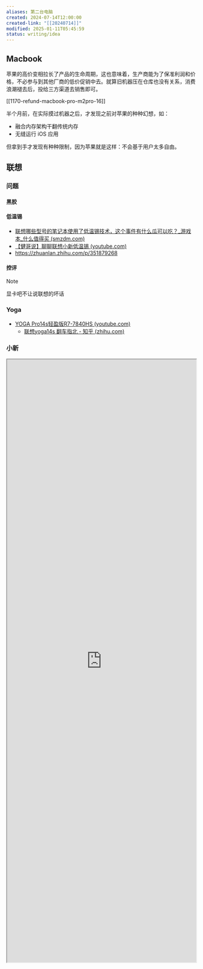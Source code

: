 ```yaml
---
aliases: 第二台电脑
created: 2024-07-14T12:00:00
created-link: "[[20240714]]"
modified: 2025-01-11T05:45:59
status: writing/idea
---
```


## Macbook

苹果的高价变相拉长了产品的生命周期，这也意味着，生产商能为了保准利润和价格，不必参与到其他厂商的低价促销中去。就算旧机器压在仓库也没有关系，消费浪潮褪去后，投给三方渠道去销售即可。

[[1170-refund-macbook-pro-m2pro-16]]

半个月前，在实际摸过机器之后，才发现之前对苹果的种种幻想，如：

- 融合内存架构干翻传统内存
- 无缝运行 iOS 应用

但拿到手才发现有种种限制，因为苹果就是这样：不会基于用户太多自由。

## 联想

### 问题

#### 黑胶

#### 低温锡

- [联想哪些型号的笔记本使用了低温锡技术，这个事件有什么瓜可以吃？_游戏本_什么值得买 (smzdm.com)](https://post.smzdm.com/p/a0q3vkwz/)
- [【健哥说】聊聊联想小新低温锡 (youtube.com)](https://www.youtube.com/watch?v=TU8LsGcjTtE)
- https://zhuanlan.zhihu.com/p/351879268

#### 控评

> [!NOTE]
> 显卡吧不让说联想的坏话

### Yoga
  - [YOGA Pro14s轻盈版R7-7840HS (youtube.com)](https://www.youtube.com/watch?v=p53Hd-fK6Kw)
    - [联想yoga14s 翻车指北 - 知乎 (zhihu.com)](https://zhuanlan.zhihu.com/p/351879268)

### 小新
<iframe src='https://player.bilibili.com/player.html?isOutside=true&bvid=BV1N64y1E7nE&p=1&autoplay=false' style='height:40vh;width:100%' class='iframe-radius' allow='fullscreen'/><center>via: <a href='https://www.bilibili.com/video/BV1N64y1E7nE' target='_blank' class='external-link'>https://www.bilibili.com/video/BV1N64y1E7nE</a></center>

线下买不到的 Air14，也没必要单独看

小新，溢价高，模具和拓展性也不怎么样；

- https://www.youtube.com/watch?v=FoFiCMeNYDc

## 戴尔

## 惠普

## 华硕

### 灵耀

看了这个视频，直接快递都没有拆，直接退回去了，太容易撞功耗墙，U5 足够，U7 浪费；

<iframe src='https://player.bilibili.com/player.html?isOutside=true&bvid=BV1kc41127GY&p=1&autoplay=false' style='height:40vh;width:100%' class='iframe-radius' allow='fullscreen'/><center>via: <a href='https://www.bilibili.com/video/BV1kc41127GY' target='_blank' class='external-link'>https://www.bilibili.com/video/BV1kc41127GY</a></center>

### 幻 14

<iframe src='https://player.bilibili.com/player.html?isOutside=true&bvid=BV1YP411q7rL&p=1&autoplay=false' style='height:40vh;width:100%' class='iframe-radius' allow='fullscreen'/><center>via: <a href='https://www.bilibili.com/video/BV1YP411q7rL' target='_blank' class='external-link'>https://www.bilibili.com/video/BV1YP411q7rL</a></center>

真的受不了华硕家祖传的叠叠乐；

## 微星

### 绝影
<iframe src='https://player.bilibili.com/player.html?isOutside=true&bvid=BV1kK411b75u&p=1&autoplay=false' style='height:40vh;width:100%' class='iframe-radius' allow='fullscreen'/><center>via: <a href='https://www.bilibili.com/video/BV1kK411b75u' target='_blank' class='external-link'>https://www.bilibili.com/video/BV1kK411b75u</a></center>

> [!NOTE]
> 不是每个人上图吧的，买二线的都是钱少的
>
> https://www.bilibili.com/video/BV1N64y1E7nE

## 机械革命

> 我以前以为这种品牌到手没问题就算上车成功，没想到实际是只要在手上，就是在车上，车况稳不稳全看命，为了一个电子产品，每次开机会提心吊胆的生怕点不亮。
> https://v2ex.com/t/990112

## 火影众颜

火影售后得去木叶 via https://www.coolapk.com/feed/52590148?shareKey=Nzk3MjAxNjQxNzE5NjViNjBmY2M~

## 吾空

内存 DDR5，硬盘垃圾；

https://www.youtube.com/watch?v=CdzctCUxnTE&t=6s

## 无界

板载 16G，不支持拓展；

## 掌机

在对 MacOS 失望之后，对笔记本的渴望，变成了对轻薄本的渴望。如果还要兼顾一些游戏需求，那就剩掌机了。

> 这几天研究了一下迷你笔电，做个总结，大致可以分为如下几类：
>
> ① 6 英寸级。此类产品尺寸和 switch 相当，某宝带关键词 switch 搜索即可找到与之搭配的单肩包。此类产品打字的方式与手机类似，用两大拇指打字。代表产品有 GPD miropc，GPD win mini（7 英寸），GPD win 4。其中，前者为 intel 系，定位运维工程师，接口丰富，包含全尺寸 hdmi、usb-a 和网口；后两者为 AMD 系，定位游戏掌机，只有 type-c 接口。
>
> ②8 英寸级。此类产品尺寸和 ipad mini 相当，某宝带关键词 ipad mini 搜索即可找到与之搭配的单肩包。既然苹果这样的世界大厂将最小的平板定位在 8 英寸，肯定是有道理的，该尺寸在不失便携性的基础上获得了一个还过得去的视野；另外，该尺寸的键盘可以双手十指打字，效率得到提高。代表产品有 GPD pocket 3、壹号本 A1 pro（7 英寸）、壹号本 OneXPlayer 2 pro 等，其中，GPD pocket 3 同样定位运维工程师，接口丰富，全尺寸 hdmi、usb-a 和网口，且支持手写笔。
>
> ③10 英寸级。此类产品尺寸和 surface go 相当，某宝带关键词 surface go 搜索即可找到与之搭配背包。来到这个尺寸基本上就和单肩包无缘了，出门还是得背双肩包，虽然视野得到提高，但便携性大打折扣。代表产品有壹号本 4 代、5 代、GPD win max 2 等，其中后两者较重，重量为 1kg 级，而前两者接口较少。
 https://www.coolapk.com/feed/49916198?shareKey=ZmE0MjMwYWVlNjA5NjViZDllZjU~

### [[steam-deck]]

最开始纠结 SD，发觉 $549 折合人民币差不多 3900 的样子，含税差不多是 4400 左右的样子，现在的价格水分很高，没过一个月就已经降价近 500 块了，不保值是第一点，再者就是 Steam 去年大刀阔斧地把阿区、土区干没了

<iframe src="https://www.youtube.com/embed/m7FPXLuOY3A" allow="accelerometer; autoplay; clipboard-write; encrypted-media; gyroscope; picture-in-picture; web-share" referrerpolicy="strict-origin-when-cross-origin" allowfullscreen/><center>via: <a href='https://www.youtube.com/watch?v=m7FPXLuOY3A' target='_blank' class='external-link'>https://www.youtube.com/watch?v=m7FPXLuOY3A</a></center>
6:40 ：我知道，我不是 SD 的目标用户，我在意这几百美元的差价，我也在意升级换代的时间，这些别人口中不那么在意的点，并不会真正成为我的需求，他们是他们，我是我，我在意，所以我不买。

### ROG Ally

- ROG Ally 和 SD 的拓展性都只留有一个 10 Gbps 的接口，细想确实鸡肋；
    - [ROG掌機首發評測：愚人節玩笑成真 | 笔吧评测室 - YouTube](https://www.youtube.com/watch?v=IqEAFDyk2gg&t=334s)
    - [【ROG Ally】真是最强掌机？我劝你想好再买。 - YouTube](https://www.youtube.com/watch?v=jBPkilDNwdc&t=4s)
    - [我真的需要一台PC掌机吗？ROG Ally【值不值得买第610期】 - YouTube](https://www.youtube.com/watch?v=FiiV1HNYDPQ&t=562s)
    - [ROG掌机性能分析：最强掌机来啦！ - YouTube](https://www.youtube.com/watch?v=y3-4FgTmGIQ&t=498s)
    - [ROG掌機上手體驗：目前最好用的win掌機?!｜大狸子切切裡 - YouTube](https://www.youtube.com/watch?v=mQK5NSnxIVU&t=105s)
- [(1) 【問題】Rog ally跟Steam deck怎麼選 @電腦應用綜合討論 哈啦板 - 巴哈姆特 (gamer.com.tw)](https://forum.gamer.com.tw/C.php?bsn=60030&snA=627969)
- [在 Steam Deck 和 ROG ALLY 中纠结，有没有买过的进来说说看法？ - V2EX](https://v2ex.com/t/966485)

### 拯救者
<iframe src='https://player.bilibili.com/player.html?isOutside=true&bvid=BV1nh4y1i7pi&p=1&autoplay=false' style='height:40vh;width:100%' class='iframe-radius' allow='fullscreen'/><center>via: <a href='https://www.bilibili.com/video/BV1nh4y1i7pi' target='_blank' class='external-link'>https://www.bilibili.com/video/BV1nh4y1i7pi</a></center>

无论对拯救者心动多少次，用过一次前端之后，就直接劝退了。还是算了

### Ayaneo

Ayaneo Air 1s，7840U 定价 5k，比 SD 还贵，很自信，不愿意尝试；

- [AYANEO AIR全網首測！第一台OLED屏幕的Win掌機，價格僅為Steam Deck的20%！ ｜大狸子切切裡 - YouTube](https://www.youtube.com/watch?v=URzZdf4-Q4s)

## 掌机：拓展卡

三星 蓝卡 / 白卡 存在掉速的问题

  - > 我一张刚买了不到三个月的三星 512 白卡也也从 80+ 的写入速度掉到 30 了 [笑哭] 今天研究了半天说是标准格式化可以拯救，我打算试试看，从进度条来看，可能格一张卡需要 5 小时 [笑哭]\[笑哭]\[笑哭] 之前用过好几年的闪迪 extreme pro 的卡和三星红卡，都没遇到过这种情况 [笑哭]\[笑哭]\[笑哭]
    [三星256G蓝卡使用一段时间后出现的降速问题_哔哩哔哩_bilibili](https://www.bilibili.com/video/BV1MS4y1F7Ba/)

  - [2024年SD存储卡/内存卡/TF卡选购攻略，教你轻松避坑选对存储卡 - 知乎 (zhihu.com)](https://zhuanlan.zhihu.com/p/339102415)
  - [关于 TF 卡的价格 - V2EX](https://v2ex.com/t/906655)
  - [近期买卡哪个性价比最高？几款热门TF卡与SD卡速度实测与建议_存储卡_什么值得买 (smzdm.com)](https://post.smzdm.com/p/aev73qgk/#:~:text=%E5%AE%9E%E9%99%85%E6%B5%8B%E4%B8%89%E6%98%9F512G%E7%99%BD,%E5%8D%A1%E7%9A%84%E6%A0%87%E7%A7%B0%E9%80%9F%E5%BA%A6%E3%80%82)
  - [U 盘是有使用寿命的，但我好像从来没有用坏过。大家谁的 U 盘用坏过？用了多久坏的？ - V2EX](https://www.v2ex.com/t/348867)
- WD SN740 是 OEM 产品，不如上 WD SN770M 1T
  - [什么是OEM产品？ OME固态硬盘为什么这么便宜？OEM固态硬盘有什么优劣势？ - 哔哩哔哩 (bilibili.com)](https://www.bilibili.com/read/cv2501883/)
  - [[硬件求助]为什么sn740价格差这么多？ NGA玩家社区 (ngabbs.com)](https://ngabbs.com/read.php?tid=35687004&rand=494)
- [求推荐稳点的硬盘，两块希捷酷鱼 4T 同时挂了 - V2EX](https://www.v2ex.com/t/830555)
<iframe src='https://player.bilibili.com/player.html?isOutside=true&bvid=BV12N4y1S7AK&p=1&autoplay=false' style='height:40vh;width:100%' class='iframe-radius' allow='fullscreen'/><center>via: <a href='https://www.bilibili.com/video/BV12N4y1S7AK' target='_blank' class='external-link'>https://www.bilibili.com/video/BV12N4y1S7AK</a></center>

  - 看了他的视频才发现，原来最便宜的 SN740 是 OEM 产品；

## Mini 主机

### 零刻

<iframe src='https://player.bilibili.com/player.html?isOutside=true&bvid=BV1vV411M7U9&p=1&autoplay=false' style='height:40vh;width:100%' class='iframe-radius' allow='fullscreen'/><center>via: <a href='https://www.bilibili.com/video/BV1vV411M7U9' target='_blank' class='external-link'>https://www.bilibili.com/video/BV1vV411M7U9</a></center>

### 铭凡

## 主机

好想配台式机啊，但是损坏率太高，移动太不方便了啊

- https://www.v2ex.com/t/848733
- https://zhuanlan.zhihu.com/p/103493966
- https://www.v2ex.com/t/653417

## 为什么是「第二台」？

跟大多数人一样，高考之后，手机和电脑都是人生第一次真正拥有，此前回顾都是捡长辈不用的垃圾当宝。加上平日辗转各大补习班的功夫，虽然曾经暗自下了好几次决心要精通电脑，但都一直都没能静下心来贯彻到底。那个时候只是匆匆地比较了一下 CPU，挑了一张入门显卡，第二天电脑就到手了。想来已经过去四年，内存和硬盘在过去的日子不断加码，总是感觉焦虑，双双翻了四倍，

现在我毕业了，第一次把手里的 Windows11 Insider Version 抹掉，换了 Archlinux，虽然不及 Ubuntu，但好在初见良好，但剧烈的阵痛还是把我拉回了 Windows，我已经不能再能忍受我手上这台笔记本和 Linux 不相容的驱动。浪费在这些层面的每分每秒都让我无比想念 Win 的开箱即用，这简直是在谋财害命。傻瓜式的开箱即用，很难不说是一件美事。尤其是重装系统的时候，Winodws Update 好像真的很好用。

最大的推动力是对 Mac 的失望，以及家里老旧 PC 的淘汰。自打之前对 Mac 的去魅，真的对 Mac 有了天然的抵抗性，一天的体验使用下来，真的和 Linux 别无二致。嗯，我坚信他不值两万，或者说，两万的笔记本，很难不是这个样子的，甚至应该比他更好，但是很少有两万的轻薄本。老旧的 PC 似乎迫使我选择一台能战未来的机器，在能接受的价位挑了又挑，最后，我想，为什么不能是我手上这台笔记本呢？这台笔电我足够了解，也许才是更好的选择。

距离回家的火车出发还有 4 天，我已经不再允许自己有什么大笔的消费，如果时隔春节快递停运，错过了退货的时机的话，那就得不偿失了。

我有一个朋友，我在他那里见过任何一台刚发售的手机，见过 Switch、Xbox、MR、iPadPro 等这些不寻常的玩意，今天，我又在朋友圈里看到他考研过后新攒的海景房，兴许是已经上岸，只得暗自恭喜。回过头来想想自己，和他比起来，我总不好意思说自己是一个发烧友。我想，如果没能成为一个合格的消费者，好想连这样自证的标签都羞于贴在身。

只是，我怀疑，这是消费主义的陷阱，或是打小被培养的画地为牢。我对大笔的消费总是很敏感。如果一下子要让我闭着眼睛掏出全部的积蓄，或许只剩下信仰了吧？但是自打染指阴谋论的腔调之后，我谁都不信，国家、民族、尊严这种形而上的东西只是文化的一种套牢。我相信地球、星河与宇宙，这些我看得见，摸得着的东西，让我无尽沉迷。但我总要有东西来写下这种感动，享受这种灵魂上的冲击，所以我喜欢电子产品。

碍于家境贫寒，人生中第二台电脑承载了我太多幻想，这幻想是如此沉重，我几乎看遍了 2024 年发售的所有机器，却只想静静地当一位座上宾，静静等待能让我为之动心，闭眼交上所有积蓄的机器。至少不会是苹果。

## HP StarBook Pink Color

收到电脑，跳过联网登录，检验完外观、硬盘、屏幕，解锁硬盘 BitLocker，就用 PE 开始迁移系统，随后拆机，拔电池，放静电，换固态，上电测试，没问题后合上卡扣。

不得不说，惠普的卡扣机真难拆，我的上台惠普游戏本也是卡扣，早不如当初的紧致，缝隙变得松松垮垮，很难让人喜欢。况且今天是第一次拆，就已经掰断两个卡扣...

没有电池上电测试的时候一切正常，但是扣上电池，电脑就开始反复重启，虽然最后可以进入系统，但是需要等待的时间实在太长，约莫一分钟。

随后重置了一下设备，一切恢复正常，进入系统，联网激活，算是安全下车。

因为使用较多的安装包已经提前下载，所以迁移起来还是相对轻松的。点点点就完了。

随后出现的问题就是专业版激活的问题，当年在软购商城购买了一份 Windows10 专业版的激活码，现在将激活码键入后虽依旧识别，成功进入转换的状态。

随后就是代码数据的迁移了，这个比较费劲，如果是大文件用共享文件夹其实效果不错，但是如果太多的小文件还不如直接用硬盘去拷，也不如打成压缩包一次传输。

浏览器选择的时候，才发现自己又把上个电脑的数据弄丢了，从去年 3 月，到今年 2 月的全部历史，又因为重装 Linux 的缘故，丢失了。实在是一件憾事。像是丢了过去的自己，很难受。

尤其是 Chromium with google 不再支持 https://github.com/NeverDecaf/chromium-web-store/releases, 怎么也找不到方法，最后还是换回了火狐，虽然性能、稳定性不及 Chrome，但是我更愿意拥抱最近两年火狐拥抱用户的决策，包括开放拓展等等。

所以现在最大的问题就是拓展 API 和市场的差异，包括 Unlimited History 等我非常喜欢的拓展。

- [x] #todo  Windows 特定目录下开启大小写敏感
  - [[为什么 Windows 是用 C 语言编写的，却默认对文件大小写不敏感]]
- [x] #todo  Windows 开启休眠模式
  - https://zhuanlan.zhihu.com/p/527318720
  - 为什么默认休眠模式是关闭的呢？

    - 今天去银行柜台休息区，终于遇到 7840H 睡死的 BUG，所以还是很后悔着急买了这个中国特供芯片的笔记本。看起来短时间不能让他休眠了，Hibernate 会更加合适一些。
      - [ ] #todo 寻找 7840H 睡死的 BUG 的修复驱动包；
    - [ ] #todo 优化 [[firefox]] 浏览器占用
      - http://zenki2001cn.github.io/Wiki/Debian/Firefox%E5%86%85%E5%AD%98%E5%8D%A0%E7%94%A8%E9%AB%98%E7%9A%84%E4%BC%98%E5%8C%96%E6%96%B9%E6%B3%95.html
      - [ ] #wait Reset Apple MagicTrackPad
        - https://devicechecker.org/blog/how-to-reset-a-magic-trackpad/
        - https://discussions.apple.com/thread/2720347?sortBy=best

## References

- [2024 年想换台笔记本，老哥们有什么推荐？ - V2EX](https://www.v2ex.com/t/1012374#reply60)
- [求帮忙推荐一款适合装 Linux 的笔记本电脑 - V2EX](https://v2ex.com/t/1013900#reply6)
- 海洋的另一边的评价 https://forum.gamer.com.tw/C.php?bsn=60030&snA=629141
- 说实话，不怎么看好 ROG Air 的性能释放，但是好像也没得选？
- [CES 2024现场报道：我看了哪些新鲜科技？ - YouTube](https://www.youtube.com/watch?v=3b1iDuEj0RA)
- [够薄才够爽！ROG 2024探索沙龙探展，全新幻Air系列全网最详细解读 - YouTube](https://www.youtube.com/watch?v=Q-gj0uDq_9w&t=43s)
- [猪王帶你看看今年CES上有哪些好玩的新電腦！| 笔吧评测室 - YouTube](https://www.youtube.com/watch?v=OclJXq1SVLI)
- ultra5 65w vs r77840hs 65w
- [ROG枪神7plus，i9-13980HX、RTX4060 - YouTube](https://www.youtube.com/watch?v=cpwFDeaRVrY&t=181s)
- [ROG幻16，i9-13900H、RTX4060 - YouTube](https://www.youtube.com/watch?v=HJWFjXoARDA)
- [電競掌機 大亂鬥時代開啟 🕹️ Steam掌機 開始繁殖增生?｜ 遊戲新聞/偷閒加油站 - YouTube](https://www.youtube.com/watch?v=Q8qYwGA8KgQ&t=667s)
- [核显63帧畅玩《赛博朋克2077》！AMD重磅发布锐龙8000G处理器：已成为2024年最强核显APU - YouTube](https://www.youtube.com/watch?v=oKbhdHEbM9c)
- [相信我，今年就應該買筆記本 | 筆吧評測室 - YouTube](https://www.youtube.com/watch?v=J0Hp5w5NigU&t=696s)
- [RTX4080&4090移动版游戏表现：2K、4K游戏提升巨大！ | 笔吧评测室 - YouTube](https://www.youtube.com/watch?v=A6qiQ_JglA0&t=9s)
- [“满血显卡”的时代结束了？RTX4050/4060/4070游戏本显卡深度分析 | 笔吧评测室 - YouTube](https://www.youtube.com/watch?v=towiutdXG2k&t=631s)
